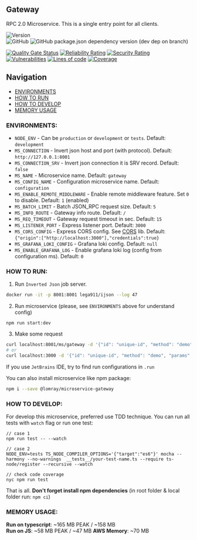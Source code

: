 Gateway
-------------------

RPC 2.0 Microservice. This is a single entry point for all clients.

![Version](https://img.shields.io/badge/dynamic/json.svg?url=https%3A%2F%2Fraw.githubusercontent.com%2FLomray-Software%2Fmicroservices%2Fstaging%2Fmicroservices%2Fgateway%2Fpackage.json&label=Staging%20version&query=$.version&colorB=blue)  
![GitHub](https://img.shields.io/github/license/Lomray-Software/microservices)
![GitHub package.json dependency version (dev dep on branch)](https://img.shields.io/github/package-json/dependency-version/Lomray-Software/microservices/dev/typescript/staging)

[![Quality Gate Status](https://sonarqube-proxy.lomray.com/status/microservices-gateway?token=cdc3d50e659b50ce3d57cbc000cd8623)](https://sonarqube.lomray.com/dashboard?id=microservices-gateway)
[![Reliability Rating](https://sonarqube-proxy.lomray.com/reliability/microservices-gateway?token=cdc3d50e659b50ce3d57cbc000cd8623)](https://sonarqube.lomray.com/dashboard?id=microservices-gateway)
[![Security Rating](https://sonarqube-proxy.lomray.com/security/microservices-gateway?token=cdc3d50e659b50ce3d57cbc000cd8623)](https://sonarqube.lomray.com/dashboard?id=microservices-gateway)
[![Vulnerabilities](https://sonarqube-proxy.lomray.com/vulnerabilities/microservices-gateway?token=cdc3d50e659b50ce3d57cbc000cd8623)](https://sonarqube.lomray.com/dashboard?id=microservices-gateway)
[![Lines of code](https://sonarqube-proxy.lomray.com/lines/microservices-gateway?token=cdc3d50e659b50ce3d57cbc000cd8623)](https://sonarqube.lomray.com/dashboard?id=microservices-gateway)
[![Coverage](https://sonarqube-proxy.lomray.com/coverage/microservices-gateway?token=cdc3d50e659b50ce3d57cbc000cd8623)](https://sonarqube.lomray.com/dashboard?id=microservices-gateway)

## Navigation
- [ENVIRONMENTS](#environments)
- [HOW TO RUN](#how-to-run)
- [HOW TO DEVELOP](#how-to-develop)
- [MEMORY USAGE](#memory-usage)

### <a id="environments"></a>ENVIRONMENTS:
- `NODE_ENV` - Can be `production` or `development` or `tests`. Default: `development`
- `MS_CONNECTION` - Invert json host and port (with protocol). Default: `http://127.0.0.1:8001`
- `MS_CONNECTION_SRV` - Invert json connection it is SRV record. Default: `false`
- `MS_NAME` - Microservice name. Default: `gateway`
- `MS_CONFIG_NAME` - Configuration microservice name. Default: `configuration`
- `MS_ENABLE_REMOTE_MIDDLEWARE` - Enable remote middleware feature. Set `0` to disable. Default: `1` (enabled)
- `MS_BATCH_LIMIT` - Batch JSON_RPC request size. Default: `5`
- `MS_INFO_ROUTE` - Gateway info route. Default: `/`
- `MS_REQ_TIMEOUT` - Gateway request timeout in sec. Default: `15`
- `MS_LISTENER_PORT` - Express listener port. Default: `3000`
- `MS_CORS_CONFIG` - Express CORS config. See [CORS](https://www.npmjs.com/package/cors) lib. Default: `{"origin":["http://localhost:3000"],"credentials":true}`
- `MS_GRAFANA_LOKI_CONFIG` - Grafana loki config. Default: `null`
- `MS_ENABLE_GRAFANA_LOG` - Enable grafana loki log (config from configuration ms). Default: `0`

### <a id="how-to-run"></a>HOW TO RUN:
1. Run `Inverted Json` job server.
```bash
docker run -it -p 8001:8001 lega911/ijson --log 47
```
2. Run microservice (please, see `ENVIRONMENTS` above for understand config)
```
npm run start:dev
```
3. Make some request
```bash
curl localhost:8001/ms/gateway -d '{"id": "unique-id", "method": "demo", "params": {}}'
# or
curl localhost:3000 -d '{"id": "unique-id", "method": "demo", "params": {}}'
```

If you use `JetBrains` IDE, try to find run configurations in `.run`

You can also install microservice like npm package:
```bash
npm i --save @lomray/microservice-gateway
```

### <a id="how-to-develop"></a>HOW TO DEVELOP:
For develop this microservice, preferred use TDD technique.
You can run all tests with `watch` flag or run one test:
```
// case 1
npm run test -- --watch

// case 2
NODE_ENV=tests TS_NODE_COMPILER_OPTIONS='{"target":"es6"}' mocha --harmony --no-warnings  __tests__/your-test-name.ts --require ts-node/register --recursive --watch

// check code coverage
nyc npm run test
```

That is all. **Don't forget install npm dependencies**
(in root folder & local folder run:  `npm ci`)

### <a id="memory-usage"></a>MEMORY USAGE:

__Run on typescript__: ~165 MB PEAK / ~158 MB  
__Run on JS__: ~58 MB PEAK / ~47 MB
__AWS Memory__: ~70 MB

